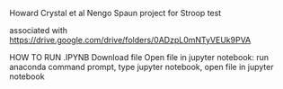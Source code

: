 Howard Crystal et al Nengo Spaun project for Stroop test

associated with https://drive.google.com/drive/folders/0ADzpL0mNTyVEUk9PVA


HOW TO RUN .IPYNB
Download file
Open file in jupyter notebook: run anaconda command prompt, type jupyter notebook, open file in jupyter notebook
